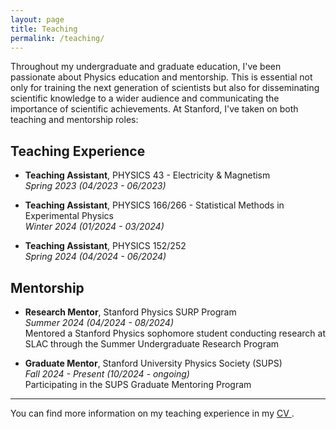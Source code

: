 ```yaml
---
layout: page
title: Teaching
permalink: /teaching/
---
```

<!--
 ***[To be updated]*** 
-->

Throughout my undergraduate and graduate education, I've been passionate about Physics education and mentorship. This is essential not only for training the next generation of scientists but also for disseminating scientific knowledge to a wider audience and communicating the importance of scientific achievements. At Stanford, I've taken on both teaching and mentorship roles:

## Teaching Experience

- **Teaching Assistant**, PHYSICS 43 - Electricity & Magnetism  
  *Spring 2023 (04/2023 - 06/2023)*

- **Teaching Assistant**, PHYSICS 166/266 - Statistical Methods in Experimental Physics  
  *Winter 2024 (01/2024 - 03/2024)*

- **Teaching Assistant**, PHYSICS 152/252  
  *Spring 2024 (04/2024 - 06/2024)*

## Mentorship

- **Research Mentor**, Stanford Physics SURP Program  
  *Summer 2024 (04/2024 - 08/2024)*  
  Mentored a Stanford Physics sophomore student conducting research at SLAC through the Summer Undergraduate Research Program

- **Graduate Mentor**, Stanford University Physics Society (SUPS)  
  *Fall 2024 - Present (10/2024 - ongoing)*  
  Participating in the SUPS Graduate Mentoring Program

---

<div class="cv-link">
    <p>You can find more information on my teaching experience in my <a href="/assets/files/Dimitris_Ntounis_academic_CV_November2024.pdf" target="_blank">CV <i class="fas fa-external-link-alt"></i></a>.</p>
</div>